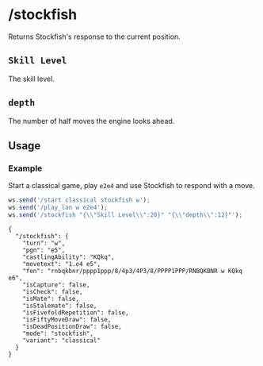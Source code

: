 # /stockfish

Returns Stockfish's response to the current position.

## `Skill Level`

The skill level.

## `depth`

The number of half moves the engine looks ahead.

## Usage

### Example

Start a classical game, play `e2e4` and use Stockfish to respond with a move.

```js
ws.send('/start classical stockfish w');
ws.send('/play_lan w e2e4');
ws.send('/stockfish "{\\"Skill Level\\":20}" "{\\"depth\\":12}"');
```

```text
{
  "/stockfish": {
    "turn": "w",
    "pgn": "e5",
    "castlingAbility": "KQkq",
    "movetext": "1.e4 e5",
    "fen": "rnbqkbnr/pppp1ppp/8/4p3/4P3/8/PPPP1PPP/RNBQKBNR w KQkq e6",
    "isCapture": false,
    "isCheck": false,
    "isMate": false,
    "isStalemate": false,
    "isFivefoldRepetition": false,
    "isFiftyMoveDraw": false,
    "isDeadPositionDraw": false,
    "mode": "stockfish",
    "variant": "classical"
  }
}
```
